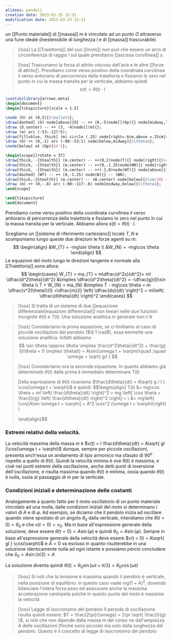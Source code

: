 ```yaml
---
aliases: pendoli
creation date: 2023-03-25 15:31
modification date: 2023-03-25 15:31
---
```

un [[Punto materiale]] di [[massa]] $m$ è vincolato ad un punto $O$ attraverso una fune ideale (inestensibile di lunghezza $l$ e di [[massa]] trascurabile)

>[!oss]
>La [[Traiettoria]] del suo [[moto]] non puó che essere un arco di circonferenza di raggio $l$ sul quale prendiamo [[ascissa curvilinea]] $s$.

>[!oss]
>Trascuriamo la forza di attrito viscoso dell'aria e le altre [[forze di attrito]].
>Prendiamo come verso positivo della coordinata curvilinea il verso antiorario di percorrenza della traiettoria e fissiamo lo zero nel punto in cui la massa transita per la verticale, abbiamo quindi
>$$s(t) = \theta(t) \cdot l$$

```tikz
\usetikzlibrary{arrows.meta}
\begin{document}
\begin{tikzpicture}[scale = 1.5]

\node (O) at (0,5){$\bullet$};
\draw[dashed] (O) node[above]{O} -- ++ (0,-5)node[](Op){} node[midway,left]{$l$};
\draw (O.center) -- ++ (3, -4)node[](m){};
\draw (m) arc (-53:-127:5);
\draw[fill=blue, thick] (m) circle (.25) node[right=.6cm,above =.25cm]{$m$};
\draw (O) ++ (0,-1) arc (-90:-53:1) node[below,midway]{$\theta$};
\node[below] at (Op){$O'$};

\begin{scope}[rotate = 37]
\draw[thick, -{Stealth}] (m.center) -- ++(0,2)node(T){} node[right]{$\vec{T}$};
\draw[thick, -{Stealth}] (m.center) -- ++(0,-1.25)node(WN){} node[right]{$\vec{W}_n$};
\draw[thick, -{Stealth}] (m.center) -- ++(-1,0)node(WT){} node[above]{$\vec{W}_T$};
\draw[dashed] (WT) -- ++ (0,-1.25) node(W){} -- (WN);
\draw[thick,-{Stealth}] (m.center) -- (W.center) node[below]{$\vec{W} = m\vec{g}$};
\draw (m) ++ (0,-.8) arc (-90:-117:.8) node[midway,below]{$\theta$};
\end{scope}

\end{tikzpicture}
\end{document}
```

Prendiamo come verso positivo della coordinata curvilinea il verso antiorario di percorrenza della traiettoria e fissiamo lo zero nel punto in cui la massa transita per la verticale. Abbiamo allora $s(t) = \theta(t) \cdot l$.

Scegliamo un [[sistema di riferimento cartesiano]] locale $T,N$ e scomponiamo lungo queste due direzioni le forze agenti su $m:$
$$
\begin{align}
&W_{T} = -mg\sin \theta \\
&W_{N} = -mg\cos \theta 
\end{align}
$$
Le equazioni del moto lungo le direzioni tangente e normale alla [[Traiettoria]] sono allora:
$$
\begin{cases}
W_{T} = ma_{T} = m\dfrac{d^2s}{dt^2}= ml \dfrac{d^2\theta}{dt^2} &\implies \dfrac{d^2\theta}{dt^2} = -\dfrac{g}{l}\sin \theta \\
T + W_{N} = ma_{N} &\implies T - mg\cos \theta = m \dfrac{v^2(\theta)}{l} =\dfrac{m}{l} \left( \dfrac{ds}{dt}  \right)^2 = ml\left( \dfrac{d\theta}{dt}  \right)^2
\end{cases}
$$

>[!oss]
>Si tratta di un sistema di due [[equazione differenziale|equazioni differenziali]] non lineari nelle due funzioni incognite $\theta(t)$ e $T(t)$. Una soluzione analitica in generale non c'è


>[!oss]
>Consideriamo la prima equazione, se ci limitiamo al caso di piccole oscillazioni del pendolo ($\ll 1 \rad$), essa emmette una soluzione analitica. Infatti abbiamo
> $$ \sin \theta \approx \theta \implies \frac{d^2\theta}{dt^2} + \frac{g}{l}\theta = 0 \implies \theta(t) = A\sin(\omega t + \varphi)\quad ;\quad \omega = \sqrt{ g/l } $$

>[!oss]
>Consideriamo ora la seconda equazione. In quanto abbiamo già determinato $\theta(t)$ dalla prima è immediato determinare $T(t)$
>
>Della espressione di $\theta(t)$ ricaviamo $\frac{d\theta}{dt} = A\sqrt{ g / l  } \cos(\omega t + \varphi)$ e quindi:
> $$\begin{align}
>  T(t) &= mg\cos \theta + ml \left( \frac{d\theta}{dt}  \right)^2 = mg \left[ \cos \theta + \frac{l}{g} \left( \frac{d\theta}{dt}  \right)^2 \right] = \\
>&= mg\left\{ \cos[A\sin \omega t + \varphi] + A^2 \cos^2 (\omega t + \varphi)\right\}  \\
>
>\end{align}$$

### Estremi relativi della velocità.
La velocità massima della massa $m$ è $v(t) = l \frac{d\theta}{dt} = A\sqrt{ gl }\cos(\omega t + \varphi)$ dunque, sempre per piccole oscillazioni, presenta anch'essa un andamento di tipo armonico ma sfasato di $90^o$ rispetto a quello di $\theta(t)$. Quindi la velocità minima è ove $\theta(t)$ è massima, e cioè nei punti estremi della oscillazione, anche detti punti di inversione dell'oscillazione, e risulta massima quando $\theta(t)$ è minima, ossia quando $\theta(t)$ è nulla, ossia al passaggio di $m$ per la verticale.

### Condizioni iniziali e determinazione delle costanti
Analogamente a quanto fatto per il moto oscillatorio di un punto materiale vincolato ad una molla, dalle condizioni iniziali del moto si determinano i valori di $A$ e di $\varphi$.
Ad esempio, se diciamo che il pendolo inizia ad oscillare quando viene spostato di un angolo $\theta_{0}$ dalla verticale, intendiamo che $\theta(t = 0)=\theta_{0}$ e che $v(t = 0) = v_{0}$. Ma in base all'espressione generale della soluzione, deve essere $\theta(t =0) = A\sin(\varphi)$ e quindi $\theta_{0} = A\sin(\varphi)$.
Sempre in base all'espressione generale della velocità deve essere $v(t = 0) = A\sqrt{ gl } \cos(\varphi)$ e $A = 0$ va escluso in quanto risulterebbe in una soluzione identicamente nulla ad ogni istante e possiamo perciò concludere che $\delta_{0} = A\sin(\pi/2) = A$

La soluzione diventa quindi $\theta(t) = \theta_{0} \sin (\omega t  + \pi/2) = \theta_{0} \cos(\omega t)$

>[!oss]
>Si noti che la tensione è massima quando il pendolo è verticale, nella posizione di equilibrio: in questo caso vaale $mg(1 + A)^2$, dovendo bilanciare l'intera forza peso ed assicurare anche la massima accelerazione centripeta poichè in questo punto del moto è massima la velocità

>[!oss] Legge di isocronismo del pendolo
>Il periodo di oscillazione risulta quindi essere: $T = \frac{2\pi}{\omega} = 2\pi \sqrt{ \frac{l}{g} }$, si noti che non dipende dalla massa $m$ del corpo ne dall'ampiezza $A$ delle oscillazioni (finchè sono piccole) ma solo dalla lunghezza del pendolo. Questo è il concetto di legge di isocronismo del pendolo